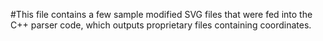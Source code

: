 #This file contains a few sample modified SVG files that were fed into the C++ parser code, which outputs proprietary files containing coordinates.
